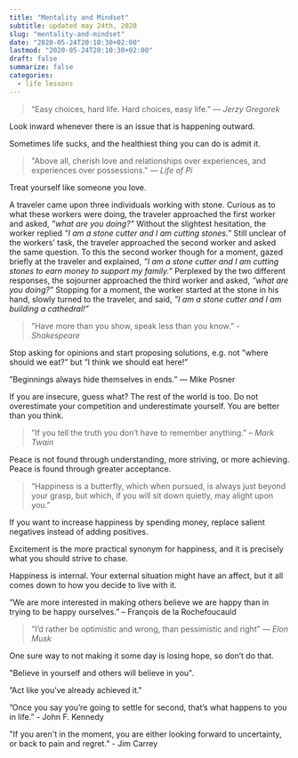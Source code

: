 ```yaml
---
title: "Mentality and Mindset"
subtitle: updated may 24th, 2020
slug: "mentality-and-mindset"
date: "2020-05-24T20:10:30+02:00"
lastmod: "2020-05-24T20:10:30+02:00"
draft: false
summarize: false
categories:
  - life lessons
---
```


> “Easy choices, hard life. Hard choices, easy life.”
> <cite>— Jerzy Gregorek</cite>

Look inward whenever there is an issue that is happening outward.

Sometimes life sucks, and the healthiest thing you can do is admit it.

> "Above all, cherish love and relationships over experiences, and experiences over possessions."
> <cite>— Life of Pi</cite>

Treat yourself like someone you love.

A traveler came upon three individuals working with stone. Curious as to what these workers were doing, the traveler approached the first worker and asked, _”what are you doing?”_ Without the slightest hesitation, the worker replied _”I am a stone cutter and I am cutting stones.”_ Still unclear of the workers’ task, the traveler approached the second worker and asked the same question. To this the second worker though for a moment, gazed briefly at the traveler and explained, _”I am a stone cutter and I am cutting stones to earn money to support my family.”_ Perplexed by the two different responses, the sojourner approached the third worker and asked, _”what are you doing?”_ Stopping for a moment, the worker started at the stone in his hand, slowly turned to the traveler, and said, _”I am a stone cutter and I am building a cathedral!”_

> ”Have more than you show, speak less than you know.”
> <cite>- Shakespeare</cite>

Stop asking for opinions and start proposing solutions, e.g. not ”where should we eat?” but ”I think we should eat here!”

”Beginnings always hide themselves in ends.” — Mike Posner

If you are insecure, guess what? The rest of the world is too. Do not overestimate your competition and underestimate yourself. You are better than you think.

> ”If you tell the truth you don’t have to remember anything.”
> <cite>– Mark Twain</cite>

Peace is not found through understanding, more striving, or more achieving. Peace is found through greater acceptance.

> “Happiness is a butterfly, which when pursued, is always just beyond your grasp, but which, if you will sit down quietly, may alight upon you.”

If you want to increase happiness by spending money, replace salient negatives instead of adding positives.

Excitement is the more practical synonym for happiness, and it is precisely what you should strive to chase.

Happiness is internal. Your external situation might have an affect, but it all comes down to how you decide to live with it.

”We are more interested in making others believe we are happy than in trying to be happy ourselves.” – François de la Rochefoucauld

> ”I’d rather be optimistic and wrong, than pessimistic and right”
> <cite>— Elon Musk</cite>

One sure way to not making it some day is losing hope, so don’t do that.

"Believe in yourself and others will believe in you".

”Act like you’ve already achieved it."

”Once you say you’re going to settle for second, that’s what happens to you in life.” - John F. Kennedy

"If you aren't in the moment, you are either looking forward to uncertainty, or back to pain and regret.” - Jim Carrey